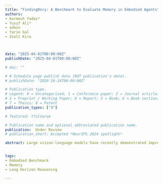 ```yaml
---
title: "FindingDory: A Benchmark to Evaluate Memory in Embodied Agents"
authors:
- Karmesh Yadav*
- Yusuf Ali*
- admin
- Yarin Gal
- Zsolt Kira



date: "2025-04-01T00:00:00Z"
publishDate: "2025-04-01T00:00:00Z"

# doi: ""

# # Schedule page publish date (NOT publication's date).
# publishDate: "2020-10-24T00:00:00Z"

# Publication type.
# Legend: 0 = Uncategorized; 1 = Conference paper; 2 = Journal article;
# 3 = Preprint / Working Paper; 4 = Report; 5 = Book; 6 = Book section;
# 7 = Thesis; 8 = Patent
publication_types: ["3"]

# featured: tfalserue

# Publication name and optional abbreviated publication name.
publication:  Under Review
# publication_short: Accepted *NeurIPS 2024 spotlight*

abstract: Large vision-language models have recently demonstrated impressive performance in planning and control tasks, driving interest in their application to real-world robotics. However, their deployment for reasoning in embodied scenarios is constrained due to difficulties incorporating long-term experiences spanning multiple days. Current VLMs typically struggle to process more than a few hundred images concurrently, highlighting the need for more efficient mechanisms to handle long-term memory in embodied settings. To effectively evaluate these models for long-horizon control, a benchmark must specifically target scenarios where memory is crucial for success. Existing video QA benchmarks lack crucial embodied challenges like object manipulation and navigation, which necessitate low-level skills and detailed reasoning about past actions. Effective memory use in embodied agents also requires integrating recall of historical information with immediate action execution. In this work, we introduce a new benchmark for long-range embodied tasks in the Habitat simulator. This benchmark evaluates memory-based capabilities across 57 tasks requiring sustained engagement and contextual awareness in an environment.  The tasks can also be procedurally extended to longer and more challenging versions, enabling scalable evaluation of memory and reasoning. We also present baselines that integrate state-of-the-art VLMs with low level navigation policies, assessing their performance on these memory-intensive tasks and highlight areas for improvement.


tags:
- Embodied Benchmark
- Memory
- Long Horizon Reasoning

---
```

